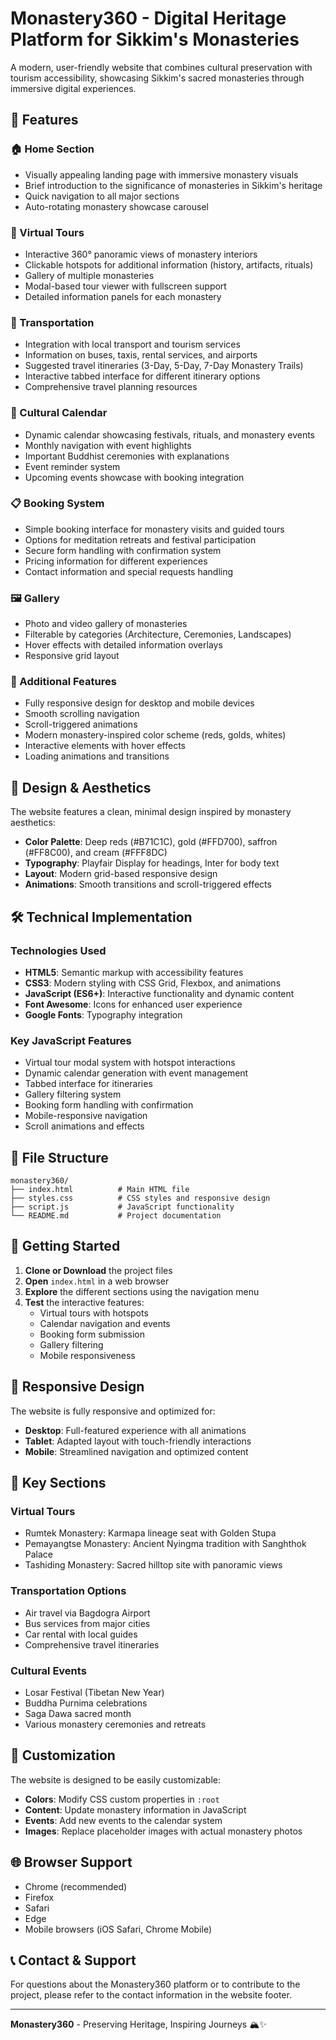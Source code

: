 # Monastery360 - Digital Heritage Platform for Sikkim's Monasteries

A modern, user-friendly website that combines cultural preservation with tourism accessibility, showcasing Sikkim's sacred monasteries through immersive digital experiences.

## 🌟 Features

### 🏠 Home Section
- Visually appealing landing page with immersive monastery visuals
- Brief introduction to the significance of monasteries in Sikkim's heritage
- Quick navigation to all major sections
- Auto-rotating monastery showcase carousel

### 🎥 Virtual Tours
- Interactive 360° panoramic views of monastery interiors
- Clickable hotspots for additional information (history, artifacts, rituals)
- Gallery of multiple monasteries
- Modal-based tour viewer with fullscreen support
- Detailed information panels for each monastery

### 🚗 Transportation
- Integration with local transport and tourism services
- Information on buses, taxis, rental services, and airports
- Suggested travel itineraries (3-Day, 5-Day, 7-Day Monastery Trails)
- Interactive tabbed interface for different itinerary options
- Comprehensive travel planning resources

### 📅 Cultural Calendar
- Dynamic calendar showcasing festivals, rituals, and monastery events
- Monthly navigation with event highlights
- Important Buddhist ceremonies with explanations
- Event reminder system
- Upcoming events showcase with booking integration

### 📋 Booking System
- Simple booking interface for monastery visits and guided tours
- Options for meditation retreats and festival participation
- Secure form handling with confirmation system
- Pricing information for different experiences
- Contact information and special requests handling

### 🖼️ Gallery
- Photo and video gallery of monasteries
- Filterable by categories (Architecture, Ceremonies, Landscapes)
- Hover effects with detailed information overlays
- Responsive grid layout

### 📱 Additional Features
- Fully responsive design for desktop and mobile devices
- Smooth scrolling navigation
- Scroll-triggered animations
- Modern monastery-inspired color scheme (reds, golds, whites)
- Interactive elements with hover effects
- Loading animations and transitions

## 🎨 Design & Aesthetics

The website features a clean, minimal design inspired by monastery aesthetics:
- **Color Palette**: Deep reds (#B71C1C), gold (#FFD700), saffron (#FF8C00), and cream (#FFF8DC)
- **Typography**: Playfair Display for headings, Inter for body text
- **Layout**: Modern grid-based responsive design
- **Animations**: Smooth transitions and scroll-triggered effects

## 🛠️ Technical Implementation

### Technologies Used
- **HTML5**: Semantic markup with accessibility features
- **CSS3**: Modern styling with CSS Grid, Flexbox, and animations
- **JavaScript (ES6+)**: Interactive functionality and dynamic content
- **Font Awesome**: Icons for enhanced user experience
- **Google Fonts**: Typography integration

### Key JavaScript Features
- Virtual tour modal system with hotspot interactions
- Dynamic calendar generation with event management
- Tabbed interface for itineraries
- Gallery filtering system
- Booking form handling with confirmation
- Mobile-responsive navigation
- Scroll animations and effects

## 📁 File Structure

```
monastery360/
├── index.html          # Main HTML file
├── styles.css          # CSS styles and responsive design
├── script.js           # JavaScript functionality
└── README.md           # Project documentation
```

## 🚀 Getting Started

1. **Clone or Download** the project files
2. **Open** `index.html` in a web browser
3. **Explore** the different sections using the navigation menu
4. **Test** the interactive features:
   - Virtual tours with hotspots
   - Calendar navigation and events
   - Booking form submission
   - Gallery filtering
   - Mobile responsiveness

## 📱 Responsive Design

The website is fully responsive and optimized for:
- **Desktop**: Full-featured experience with all animations
- **Tablet**: Adapted layout with touch-friendly interactions
- **Mobile**: Streamlined navigation and optimized content

## 🎯 Key Sections

### Virtual Tours
- Rumtek Monastery: Karmapa lineage seat with Golden Stupa
- Pemayangtse Monastery: Ancient Nyingma tradition with Sanghthok Palace
- Tashiding Monastery: Sacred hilltop site with panoramic views

### Transportation Options
- Air travel via Bagdogra Airport
- Bus services from major cities
- Car rental with local guides
- Comprehensive travel itineraries

### Cultural Events
- Losar Festival (Tibetan New Year)
- Buddha Purnima celebrations
- Saga Dawa sacred month
- Various monastery ceremonies and retreats

## 🔧 Customization

The website is designed to be easily customizable:
- **Colors**: Modify CSS custom properties in `:root`
- **Content**: Update monastery information in JavaScript
- **Events**: Add new events to the calendar system
- **Images**: Replace placeholder images with actual monastery photos

## 🌐 Browser Support

- Chrome (recommended)
- Firefox
- Safari
- Edge
- Mobile browsers (iOS Safari, Chrome Mobile)

## 📞 Contact & Support

For questions about the Monastery360 platform or to contribute to the project, please refer to the contact information in the website footer.

---

**Monastery360** - Preserving Heritage, Inspiring Journeys 🏔️✨
